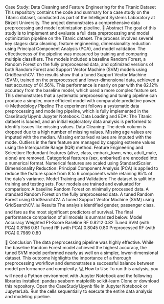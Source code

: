 Case Study: Data Cleaning and Feature Engineering for the Titanic Dataset
This repository contains the code and summary for a case study on the Titanic dataset, conducted as part of the Intelligent Systems Laboratory at Birzeit University. The project demonstrates a comprehensive data preprocessing and model optimization pipeline.
📖 Abstract
The goal of this study is to implement and evaluate a full data preprocessing and model optimization pipeline on the Titanic dataset. The process involves several key stages: data cleaning, feature engineering, dimensionality reduction using Principal Component Analysis (PCA), and model validation.
The effectiveness of the pipeline was measured by training and comparing multiple classifiers. The models included a baseline Random Forest, a Random Forest on the fully preprocessed data, and optimized versions of both Random Forest and Support Vector Machine (SVM) models using GridSearchCV.
The results show that a tuned Support Vector Machine (SVM), trained on the preprocessed and lower-dimensional data, achieved a test accuracy of 81.56%. This performance is nearly on par with the 82.12% accuracy from the baseline model, which used a more complex feature set. This demonstrates that a systematic preprocessing and tuning pipeline can produce a simpler, more efficient model with comparable predictive power.
⚙️ Methodology Pipeline
The experiment follows a systematic data preprocessing and modeling pipeline, which is fully implemented in the CaseStudy1.ipynb Jupyter Notebook.
Data Loading and EDA: The Titanic dataset is loaded, and an initial exploratory data analysis is performed to identify issues like missing values.
Data Cleaning:
The deck column is dropped due to a high number of missing values.
Missing age values are imputed with the median.
Missing embarked values are imputed with the mode.
Outliers in the fare feature are managed by capping extreme values using the Interquartile Range (IQR) method.
Feature Engineering and Selection:
Redundant features (alive, class, embark_town, who, adult_male, alone) are removed.
Categorical features (sex, embarked) are encoded into a numerical format.
Numerical features are scaled using StandardScaler.
Dimensionality Reduction:
Principal Component Analysis (PCA) is applied to reduce the feature space from 8 to 6 components while retaining 95% of the data's variance.
Model Training and Validation:
The dataset is split into training and testing sets.
Four models are trained and evaluated for comparison:
A baseline Random Forest on minimally processed data.
A standard Random Forest on the fully preprocessed data.
A tuned Random Forest using GridSearchCV.
A tuned Support Vector Machine (SVM) using GridSearchCV.
📊 Results
The analysis identified gender, passenger class, and fare as the most significant predictors of survival. The final performance comparison of all models is summarized below:
Model
Accuracy
Weighted F1-Score
Baseline RF
0.8212
0.82
Tuned SVM (with PCA)
0.8156
0.81
Tuned RF (with PCA)
0.8045
0.80
Preprocessed RF (with PCA)
0.7989
0.80

🚀 Conclusion
The data preprocessing pipeline was highly effective. While the baseline Random Forest model achieved the highest accuracy, the tuned SVM model performed nearly as well on a simpler, lower-dimensional dataset. This outcome highlights the importance of a thorough preprocessing workflow and demonstrates a successful balance between model performance and complexity.
💻 How to Use
To run this analysis, you will need a Python environment with Jupyter Notebook and the following libraries installed:
pandas
seaborn
matplotlib
scikit-learn
Clone or download this repository.
Open the CaseStudy1.ipynb file in Jupyter Notebook or JupyterLab.
Run the cells sequentially to execute the entire data analysis and modeling pipeline.
